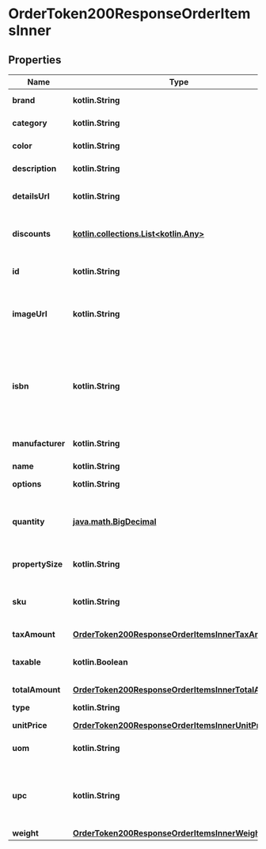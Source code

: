 
# OrderToken200ResponseOrderItemsInner

## Properties
Name | Type | Description | Notes
------------ | ------------- | ------------- | -------------
**brand** | **kotlin.String** | Marca del producto |  [optional]
**category** | **kotlin.String** | Categoría del producto |  [optional]
**color** | **kotlin.String** | Color del producto |  [optional]
**description** | **kotlin.String** | Descripción del producto |  [optional]
**detailsUrl** | **kotlin.String** | URL del producto en la página |  [optional]
**discounts** | [**kotlin.collections.List&lt;kotlin.Any&gt;**](kotlin.Any.md) | son los descuentos aplicados al producto |  [optional]
**id** | **kotlin.String** | Identificador del producto del comercio |  [optional]
**imageUrl** | **kotlin.String** | URL donde se encuentra alojada la imagen de tu producto  |  [optional]
**isbn** | **kotlin.String** | Sistema internacional de numeración de libros (International Standard Book Number) |  [optional]
**manufacturer** | **kotlin.String** | Fabricante del producto |  [optional]
**name** | **kotlin.String** | Nombre del producto |  [optional]
**options** | **kotlin.String** |  |  [optional]
**quantity** | [**java.math.BigDecimal**](java.math.BigDecimal.md) | Es la cantidad del producto que comprara el usuario |  [optional]
**propertySize** | **kotlin.String** | Tamaño del producto |  [optional]
**sku** | **kotlin.String** | Número de referencia único (Stock Keeping Unit) |  [optional]
**taxAmount** | [**OrderToken200ResponseOrderItemsInnerTaxAmount**](OrderToken200ResponseOrderItemsInnerTaxAmount.md) |  |  [optional]
**taxable** | **kotlin.Boolean** | Si es que el producto aplica algún impuesto |  [optional]
**totalAmount** | [**OrderToken200ResponseOrderItemsInnerTotalAmount**](OrderToken200ResponseOrderItemsInnerTotalAmount.md) |  |  [optional]
**type** | **kotlin.String** | Tipo de producto |  [optional]
**unitPrice** | [**OrderToken200ResponseOrderItemsInnerUnitPrice**](OrderToken200ResponseOrderItemsInnerUnitPrice.md) |  |  [optional]
**uom** | **kotlin.String** | Unidad de medida (Unit of Measure) |  [optional]
**upc** | **kotlin.String** | Código universal del producto (Universal Product Code) |  [optional]
**weight** | [**OrderToken200ResponseOrderItemsInnerWeight**](OrderToken200ResponseOrderItemsInnerWeight.md) |  |  [optional]



